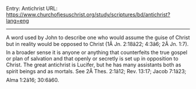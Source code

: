 Entry: Antichrist
URL: https://www.churchofjesuschrist.org/study/scriptures/bd/antichrist?lang=eng

---

A word used by John to describe one who would assume the guise of Christ but in reality would be opposed to Christ (1Â Jn. 2:18â22; 4:3â6; 2Â Jn. 1:7). In a broader sense it is anyone or anything that counterfeits the true gospel or plan of salvation and that openly or secretly is set up in opposition to Christ. The great antichrist is Lucifer, but he has many assistants both as spirit beings and as mortals. See 2Â Thes. 2:1â12; Rev. 13:17; Jacob 7:1â23; Alma 1:2â16; 30:6â60.
